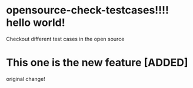 
# opensource-check-testcases!!!! hello world!

Checkout different test cases in the open source

# This one is the new feature [ADDED]


original change!

